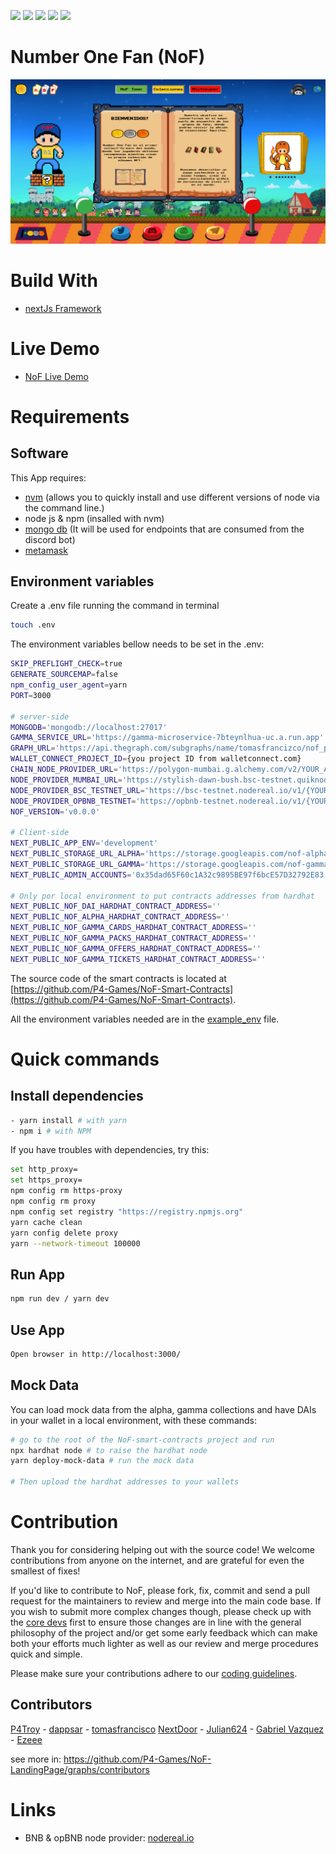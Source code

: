 ![](https://img.shields.io/badge/NextJs-informational?style=flat&logo=next&logoColor=white&color=6aa6f8)
![](https://img.shields.io/badge/JavaScript-informational?style=flat&logo=javascript&logoColor=white&color=6aa6f8)
![](https://img.shields.io/badge/scss-informational?style=flat&logo=scss&logoColor=white&color=6aa6f8)
![](https://img.shields.io/badge/Solidity-informational?style=flat&logo=solidity&logoColor=white&color=6aa6f8)
![](https://img.shields.io/badge/Hardhat-informational?style=flat&logo=hardhat&logoColor=white&color=6aa6f8)

# Number One Fan (NoF)

![nof-landing](./.doc/images/nof.png)

# Build With

- [nextJs Framework](https://nextjs.org/)

# Live Demo

- [NoF Live Demo](https://nof.town)

# Requirements

## Software

This App requires:

- [nvm](https://github.com/nvm-sh/nvm) (allows you to quickly install and use different versions of node via the command line.)
- node js & npm (insalled with nvm)
- [mongo db](https://www.mongodb.com/docs/manual/installation/) (It will be used for endpoints that are consumed from the discord bot)
- [metamask](https://metamask.io/download/)

## Environment variables

Create a .env file running the command in terminal

```sh
touch .env
```

The environment variables bellow needs to be set in the .env:

```sh
SKIP_PREFLIGHT_CHECK=true
GENERATE_SOURCEMAP=false
npm_config_user_agent=yarn
PORT=3000

# server-side
MONGODB='mongodb://localhost:27017'
GAMMA_SERVICE_URL='https://gamma-microservice-7bteynlhua-uc.a.run.app'
GRAPH_URL='https://api.thegraph.com/subgraphs/name/tomasfrancizco/nof_polygon'
WALLET_CONNECT_PROJECT_ID={you project ID from walletconnect.com}
CHAIN_NODE_PROVIDER_URL='https://polygon-mumbai.g.alchemy.com/v2/YOUR_API_KEY'
NODE_PROVIDER_MUMBAI_URL='https://stylish-dawn-bush.bsc-testnet.quiknode.pro/{YOUR_NODE_PROVIDER_KEY}'
NODE_PROVIDER_BSC_TESTNET_URL='https://bsc-testnet.nodereal.io/v1/{YOUR_NODE_PROVIDER_KEY}'
NODE_PROVIDER_OPBNB_TESTNET='https://opbnb-testnet.nodereal.io/v1/{YOUR_NODE_PROVIDER_KEY}'
NOF_VERSION='v0.0.0'

# Client-side
NEXT_PUBLIC_APP_ENV='development'
NEXT_PUBLIC_STORAGE_URL_ALPHA='https://storage.googleapis.com/nof-alpha'
NEXT_PUBLIC_STORAGE_URL_GAMMA='https://storage.googleapis.com/nof-gamma'
NEXT_PUBLIC_ADMIN_ACCOUNTS='0x35dad65F60c1A32c9895BE97f6bcE57D32792E83,0xf39Fd6e51aad88F6F4ce6aB8827279cffFb92266'

# Only por local environment to put contracts addresses from hardhat
NEXT_PUBLIC_NOF_DAI_HARDHAT_CONTRACT_ADDRESS=''
NEXT_PUBLIC_NOF_ALPHA_HARDHAT_CONTRACT_ADDRESS=''
NEXT_PUBLIC_NOF_GAMMA_CARDS_HARDHAT_CONTRACT_ADDRESS=''
NEXT_PUBLIC_NOF_GAMMA_PACKS_HARDHAT_CONTRACT_ADDRESS=''
NEXT_PUBLIC_NOF_GAMMA_OFFERS_HARDHAT_CONTRACT_ADDRESS=''
NEXT_PUBLIC_NOF_GAMMA_TICKETS_HARDHAT_CONTRACT_ADDRESS=''
```

The source code of the smart contracts is located at [https://github.com/P4-Games/NoF-Smart-Contracts](https://github.com/P4-Games/NoF-Smart-Contracts).

All the environment variables needed are in the [example_env](./example_env) file.

# Quick commands

## Install dependencies

```sh
- yarn install # with yarn
- npm i # with NPM
```

If you have troubles with dependencies, try this:

```sh
set http_proxy=
set https_proxy=
npm config rm https-proxy
npm config rm proxy
npm config set registry "https://registry.npmjs.org"
yarn cache clean
yarn config delete proxy
yarn --network-timeout 100000
```

## Run App

```sh
npm run dev / yarn dev
```

## Use App

```sh
Open browser in http://localhost:3000/
```

## Mock Data

You can load mock data from the alpha, gamma collections and have DAIs in your wallet in a local environment, with these commands:

```sh
# go to the root of the NoF-smart-contracts project and run
npx hardhat node # to raise the hardhat node
yarn deploy-mock-data # run the mock data

# Then upload the hardhat addresses to your wallets
```

# Contribution

Thank you for considering helping out with the source code! We welcome contributions from anyone on the internet, and are grateful for even the smallest of fixes!

If you'd like to contribute to NoF, please fork, fix, commit and send a pull request for the maintainers to review and merge into the main code base. If you wish to submit more complex changes though, please check up with the [core devs](https://github.com/P4-Games/NoF-LandingPage/graphs/contributors) first to ensure those changes are in line with the general philosophy of the project and/or get some early feedback which can make both your efforts much lighter as well as our review and merge procedures quick and simple.

Please make sure your contributions adhere to our [coding guidelines](./.doc/contribution.md).

## Contributors

[P4Troy](https://github.com/mpefaur) - [dappsar](https://github.com/dappsar) - [tomasfrancisco](https://github.com/tomasfrancizco) [NextDoor](https://github.com/NextDoor95) - [Julian624](https://github.com/julian624) - [Gabriel Vazquez](https://github.com/gavafue) - [Ezeee](https://github.com/EperezOk)

see more in: https://github.com/P4-Games/NoF-LandingPage/graphs/contributors

# Links

- BNB & opBNB node provider: [nodereal.io](https://nodereal.io/)
